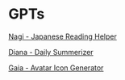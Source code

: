 # GPTs

[Nagi - Japanese Reading Helper](/Nagi%20-%20Japanese%20Reading%20Helper/)

[Diana - Daily Summerizer](/Diana%20-%20Daily%20Summerizer/)

[Gaia - Avatar Icon Generator](/Gaia%20-%20Avatar%20Icon%20Generator/)
